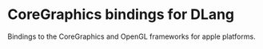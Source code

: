 # CoreGraphics bindings for DLang

Bindings to the CoreGraphics and OpenGL frameworks for apple platforms.